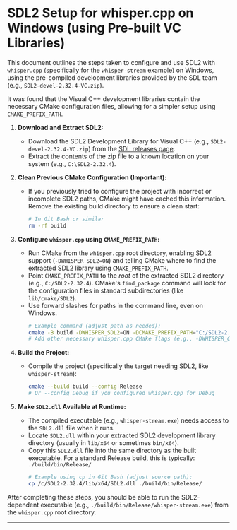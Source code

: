 # SDL2 Setup for whisper.cpp on Windows (using Pre-built VC Libraries)

This document outlines the steps taken to configure and use SDL2 with `whisper.cpp` (specifically for the `whisper-stream` example) on Windows, using the pre-compiled development libraries provided by the SDL team (e.g., `SDL2-devel-2.32.4-VC.zip`).

It was found that the Visual C++ development libraries contain the necessary CMake configuration files, allowing for a simpler setup using `CMAKE_PREFIX_PATH`.

1.  **Download and Extract SDL2:**
    *   Download the SDL2 Development Library for Visual C++ (e.g., `SDL2-devel-2.32.4-VC.zip`) from the [SDL releases page](https://github.com/libsdl-org/SDL/releases).
    *   Extract the contents of the zip file to a known location on your system (e.g., `C:\SDL2-2.32.4`).

2.  **Clean Previous CMake Configuration (Important):**
    *   If you previously tried to configure the project with incorrect or incomplete SDL2 paths, CMake might have cached this information. Remove the existing build directory to ensure a clean start:
        ```bash
        # In Git Bash or similar
        rm -rf build
        ```

3.  **Configure `whisper.cpp` using `CMAKE_PREFIX_PATH`:**
    *   Run CMake from the `whisper.cpp` root directory, enabling SDL2 support (`-DWHISPER_SDL2=ON`) and telling CMake where to find the extracted SDL2 library using `CMAKE_PREFIX_PATH`.
    *   Point `CMAKE_PREFIX_PATH` to the *root* of the extracted SDL2 directory (e.g., `C:/SDL2-2.32.4`). CMake's `find_package` command will look for the configuration files in standard subdirectories (like `lib/cmake/SDL2`).
    *   Use forward slashes for paths in the command line, even on Windows.
        ```bash
        # Example command (adjust path as needed):
        cmake -B build -DWHISPER_SDL2=ON -DCMAKE_PREFIX_PATH="C:/SDL2-2.32.4"
        # Add other necessary whisper.cpp CMake flags (e.g., -DWHISPER_COREML=1)
        ```

4.  **Build the Project:**
    *   Compile the project (specifically the target needing SDL2, like `whisper-stream`):
        ```bash
        cmake --build build --config Release 
        # Or --config Debug if you configured whisper.cpp for Debug
        ```

5.  **Make `SDL2.dll` Available at Runtime:**
    *   The compiled executable (e.g., `whisper-stream.exe`) needs access to the `SDL2.dll` file when it runs.
    *   Locate `SDL2.dll` within your extracted SDL2 development library directory (usually in `lib/x64` or sometimes `bin/x64`).
    *   Copy this `SDL2.dll` file into the same directory as the built executable. For a standard Release build, this is typically:
        `./build/bin/Release/`
        ```bash
        # Example using cp in Git Bash (adjust source path):
        cp /c/SDL2-2.32.4/lib/x64/SDL2.dll ./build/bin/Release/
        ```

After completing these steps, you should be able to run the SDL2-dependent executable (e.g., `./build/bin/Release/whisper-stream.exe`) from the `whisper.cpp` root directory.

---